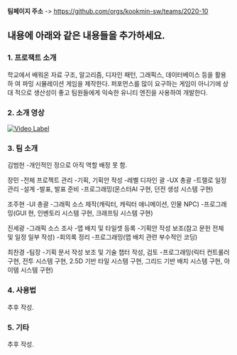 **팀페이지 주소** -> https://github.com/orgs/kookmin-sw/teams/2020-10


## 내용에 아래와 같은 내용들을 추가하세요.

### 1. 프로잭트 소개
학교에서 배워온 자료 구조, 알고리즘, 디자인 패턴, 그래픽스, 데이터베이스 등을 활용하   여 파밍 시뮬레이션 게임을 제작한다. 퍼포먼스를 많이 요구하는 게임이 아니기에 상대   적으로 생산성이 좋고 팀원들에게 익숙한 유니티 엔진을 사용하여 개발한다.

### 2. 소개 영상
[![Video Label](http://img.youtube.com/vi/k6xTlyUFXvk/0.jpg)](https://youtu.be/k6xTlyUFXvk?t=0s)

### 3. 팀 소개
김범헌
-개인적인 정으로 아직 역할 배정 못 함.

장민
-전체 프로젝트 관리
-기획, 기획안 작성
-레벨 디자인 괄
-UX 총괄
-트렐로 일정 관리
-설계
-발표, 발표 준비
-프로그래밍(몬스터AI 구현, 던전 생성 시스템 구현)

조주현
-UI 총괄
-그래픽 소스 제작(캐릭터, 캐릭터 애니메이션, 인물 NPC)
-프로그래밍(GUI 현, 인벤토리 시스템 구현, 크래프팅 시스템 구현)

진세광
-그래픽 소스 조사
-맵 배치 및 타일셋 등록
-기획안 작성 보조(참고 문헌 전체 및 일정 일부 작성)
-회의록 정리
-프로그래밍(맵 배치 관련 부수적인 코딩)

최찬경
-팀장
-기획 문서 작성 보조 및 기술 챕터 작성, 검토
-프로그래밍(릭터 컨트롤러 구현, 전투 시스템 구현, 2.5D 기반 타일 시스템 구현, 그리드 기반 배치 시스템 구현, 아이템 시스템 구현)
### 4. 사용법
추후 작성.

### 5. 기타
추후 작성.
